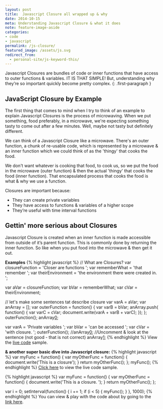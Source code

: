 ```yaml
---
layout: post
title:  Javascript Closure all wrapped up & why
date: 2014-10-15
meta: Understanding Javascript Closure & what it does
note: feature-image-aside
categories:
- code
- javascript
permalink: /js-closure/
featured_image: /assets/js.svg
redirect_from:
  - personal-site/js-keyword-this/
---
```


Javascript Closures are bundles of code or inner functions that have access to outer functions & variables. IT IS THAT SIMPLE! But, understanding why they’re so important quickly become pretty complex.
{: .first-paragraph }

## JavaScript Closure by Example

The first thing that comes to mind when I try to think of an example to explain Javascript Closures is the process of microwaving. When we put something, food preferably, in a microwave, we're expecting something tasty to come out after a few minutes. Well, maybe not tasty but definitely different.

We can think of a Javascript Closure like a microwave. There's an outer function, a chunk of re-usable code, which is represented by a microwave & an inner function which we could think of as the 'thingy' that cooks the food. 

We don't want whatever is cooking that food, to cook us, so we put the food in the microwave (outer function) & then the actual 'thingy' that cooks the food (inner function). That encapsulated process that cooks the food is what & why we use a function.

Closures are important because:
- They can create private variables
- They have access to functions & variables of a higher scope
- They’re useful with time interval functions

## Gettin' more serious about Closures

Javascript Closure is created when an inner function is made accessible from outside of it’s parent function. This is commonly done by returning the inner function. So like when you put food into the microwave & then get it out.

**Examples**
{% highlight javascript %}
// What are Closures?
var closureFunction = 'Closer are functions ';
var rememberWhat = 'that remember ';
var theirEnvironment = 'the environment there were created in. ';

var aVar = closureFunction;
var bVar = rememberWhat;
var cVar = theirEnvironment;

// let's make some sentences tat describe closure
var varA = aVar;
var anArray = [];
var outerFunction = function() {
  var varB = bVar;
  anArray.push( function() {
    var varC = cVar;
   document.write(varA + varB + varC);
  });
};
outerFunction();
anArray[0]();

var varA = 'Private variables ';
var bVar = 'can be accessed ';
var cVar = 'with closure. ';
outerFunction();
//anArray[0](); //Uncomment & look at the sentence (not good - that is not correct)
anArray[1]();
{% endhighlight %}
View the [live code](//codepen.io/yowainwright/pen/d9926371f494ac0809bb8805d73575d8) sample.

**& another super basic dive into Javascript closure:**
{% highlight javascript %}
var myFunc = function() {
  var myOtherFunc = function() {
    document.write('This is a closure');
  }
  return myOtherFunc();
};
myFunc();
{% endhighlight %}
[Click here](//codepen.io/yowainwright/pen/19d990da9c7cf57945e588461b0bb1f7) to view the live code sample.

{% highlight javascript %}
var myFunc = function() {
  var myOtherFunc = function() {
    document.write('This is a closure. ');
  }
  return myOtherFunc();
};

var i = 0;
setInterval(function() {
  i += 1;
  if (i < 5) {
    myFunc();
  }
}, 1000);
{% endhighlight %}
You can view & play with the code about by going to the [link here](//codepen.io/yowainwright/pen/6d2d1f7e8ae56ea51f5082e1058421e3).
